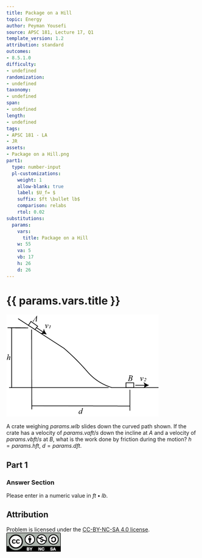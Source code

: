 ```yaml
---
title: Package on a Hill
topic: Energy
author: Peyman Yousefi
source: APSC 181, Lecture 17, Q1
template_version: 1.2
attribution: standard
outcomes:
- 8.5.1.0
difficulty:
- undefined
randomization:
- undefined
taxonomy:
- undefined
span:
- undefined
length:
- undefined
tags:
- APSC 181 - LA
- JR
assets:
- Package on a Hill.png
part1:
  type: number-input
  pl-customizations:
    weight: 1
    allow-blank: true
    label: $U_f= $
    suffix: $ft \bullet lb$
    comparison: relabs
    rtol: 0.02
substitutions:
  params:
    vars:
      title: Package on a Hill
    w: 55
    va: 5
    vb: 17
    h: 26
    d: 26
---
```

# {{ params.vars.title }}
<img src="Package on a Hill.png" width=400>

A crate weighing ${{ params.w }}lb$ slides down the curved path shown.
If the crate has a velocity of ${{ params.va }}ft/s$ down the incline at $A$ and a velocity of ${{ params.vb }}ft/s$ at $B$, what is the work done by friction during the motion? $h = {{ params.h }}ft$, $d = {{ params.d }}ft$.

## Part 1

### Answer Section

Please enter in a numeric value in $ft \bullet lb$.

## Attribution

Problem is licensed under the [CC-BY-NC-SA 4.0 license](https://creativecommons.org/licenses/by-nc-sa/4.0/).<br> ![The Creative Commons 4.0 license requiring attribution-BY, non-commercial-NC, and share-alike-SA license.](https://raw.githubusercontent.com/firasm/bits/master/by-nc-sa.png)
